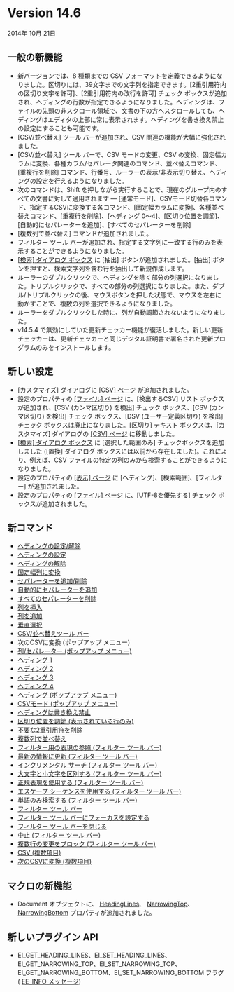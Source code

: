 # Version 14.6

2014年 10月 21日

## 一般の新機能

- 新バージョンでは、8 種類までの CSV フォーマットを定義できるようになりました。区切りには、39文字までの文字列を指定できます。\[2重引用符内の区切り文字を許可\]、\[2重引用符内の改行を許可\] チェック ボックスが追加され、ヘディングの行数が指定できるようになりました。ヘディングは、ファイルの先頭の非スクロール領域で、文書の下の方へスクロールしても、ヘディングはエディタの上部に常に表示されます。ヘディングを書き換え禁止の設定にすることも可能です。
- \[CSV/並べ替え\] ツール バーが追加され、CSV 関連の機能が大幅に強化されました。
- \[CSV/並べ替え\] ツール バーで、CSV モードの変更、CSV の変換、固定幅カラムに変換、各種カラム/セパレータ関連のコマンド、並べ替えコマンド、\[重複行を削除\] コマンド、行番号、ルーラーの表示/非表示切り替え、ヘディングの設定を行えるようになりました。
- 次のコマンドは、Shift を押しながら実行することで、現在のグループ内のすべての文書に対して適用されます — \[通常モード\]、CSVモード切替各コマンド、指定するCSVに変換する各コマンド、\[固定幅カラムに変換\]、各種並べ替えコマンド、\[重複行を削除\]、\[ヘディング 0～4\]、\[区切り位置を調節\]、\[自動的にセパレーターを追加\]、\[すべてのセパレーターを削除\]
- \[複数列で並べ替え\] コマンドが追加されました。
- フィルター ツール バーが追加され、指定する文字列に一致する行のみを表示することができるようになりました。
- [\[検索\] ダイアログ ボックス](../dlg/find/index) に \[抽出\] ボタンが追加されました。\[抽出\] ボタンを押すと、検索文字列を含む行を抽出して新規作成します。
- ルーラーのダブルクリックで、ヘディングを除く部分の列選択になりました。トリプルクリックで、すべての部分の列選択になりました。また、ダブル/トリプルクリックの後、マウスボタンを押した状態で、マウスを左右に動かすことで、複数の列を選択できるようになりました。
- ルーラーをダブルクリックした時に、列が自動調節されないようになりました。
- v14.5.4 で無効にしていた更新チェッカー機能が復活しました。新しい更新チェッカーは、更新チェッカーと同じデジタル証明書で署名された更新プログラムのみをインストールします。

## 新しい設定

- \[カスタマイズ\] ダイアログに [\[CSV\] ページ](../dlg/customize/csv/index) が追加されました。
- 設定のプロパティの [\[ファイル\] ページ](../dlg/properties/file/index) に、\[検出するCSV\] リスト ボックスが追加され、\[CSV (カンマ区切り) を検出\] チェック ボックス、\[CSV (カンマ区切り) を検出\] チェック ボックス、\[DSV (ユーザー定義区切り) を検出\] チェック ボックスは廃止になりました。\[区切り\] テキスト ボックスは、\[カスタマイズ\] ダイアログの
[\[CSV\] ページ](../dlg/customize/csv/index) に移動しました。
- [\[検索\] ダイアログ ボックス](../dlg/find/index) に \[選択した範囲のみ\] チェックボックスを追加しました (\[置換\] ダイアログ ボックスには以前から存在しました)。これにより、例えば、CSV ファイルの特定の列のみから検索することができるようになりました。
- 設定のプロパティの [\[表示\] ページ](../dlg/properties/display/index) に \[ヘディング\]、\[検索範囲\]、\[フィルター\] が追加されました。
- 設定のプロパティの [\[ファイル\] ページ](../dlg/properties/file/index) に、\[UTF-8を優先する\] チェック ボックスが追加されました。

## 新コマンド

- [ヘディングの設定/解除](../cmd/csv/heading_toggle)
- [ヘディングの設定](../cmd/csv/heading_set)
- [ヘディングの解除](../cmd/csv/heading_reset)
- [固定幅列に変換](../cmd/csv/convert_to_fixed_width)
- [セパレーターを追加/削除](../cmd/csv/add_remove_separator)
- [自動的にセパレーターを追加](../cmd/csv/auto_add_separators)
- [すべてのセパレーターを削除](../cmd/csv/remove_all_separators)
- [列を挿入](../cmd/csv/insert_column)
- [列を追加](../cmd/csv/add_column)
- [垂直選択](../cmd/edit/vertical_selection)
- [CSV/並べ替えツール バー](../cmd/view/show_sv_bar)
- 次のCSVに変換 (ポップアップ メニュー)
- [列/セパレーター (ポップアップ メニュー)](../cmd/csv/sv_sep_popup)
- [ヘディング 1](../cmd/csv/heading_1)
- [ヘディング 2](../cmd/csv/heading_2)
- [ヘディング 3](../cmd/csv/heading_3)
- [ヘディング 4](../cmd/csv/heading_4)
- [ヘディング (ポップアップ メニュー)](../cmd/csv/heading_popup)
- [CSVモード (ポップアップ メニュー)](../cmd/csv/sv_popup)
- [ヘディングは書き換え禁止](../cmd/csv/read_only_headings)
- [区切り位置を調節 (表示されている行のみ)](../cmd/csv/adjust_column_visible)
- [不要な2重引用符を削除](../cmd/csv/remove_unnecessary_quotes)
- [複数列で並べ替え](../cmd/sort/sort_multi)
- [フィルター用の表現の参照 (フィルター ツール バー)](../cmd/search/filterbar_browse_exp_f)
- [最新の情報に更新 (フィルター ツール バー)](../cmd/search/filterbar_refresh)
- [インクリメンタル サーチ (フィルター ツール バー)](../cmd/search/filterbar_incremental)
- [大文字と小文字を区別する (フィルター ツール バー)](../cmd/search/filterbar_case)
- [正規表現を使用する (フィルター ツール バー)](../cmd/search/filterbar_reg_exp)
- [エスケープ シーケンスを使用する (フィルター ツール バー)](../cmd/search/filterbar_escape)
- [単語のみ検索する (フィルター ツール バー)](../cmd/search/filterbar_only_word)
- [フィルター ツール バー](../cmd/view/show_filter_bar)
- [フィルター ツール バーにフォーカスを設定する](../cmd/search/focus_filter_bar)
- [フィルター ツール バーを閉じる](../cmd/search/close_filter_bar)
- [中止 (フィルター ツール バー)](../cmd/search/filterbar_abort)
- [複数行の変更をブロック (フィルター ツール バー)](../cmd/search/filterbar_limit)
- [CSV (複数項目)](../cmd/csv/sv_mode)
- [次のCSVに変換 (複数項目)](../cmd/csv/convert_to_sv)

## マクロの新機能

- Document オブジェクトに、 [HeadingLines](../macro/document/heading_lines)、 [NarrowingTop](../macro/document/narrowing_top)、 [NarrowingBottom](../macro/document/narrowing_bottom) プロパティが追加されました。

## 新しいプラグイン API

- EI\_GET\_HEADING\_LINES、EI\_SET\_HEADING\_LINES、EI\_GET\_NARROWING\_TOP、EI\_SET\_NARROWING\_TOP、EI\_GET\_NARROWING\_BOTTOM、EI\_SET\_NARROWING\_BOTTOM フラグ ( [EE\_INFO メッセージ](../plugin/message/ee_info))
